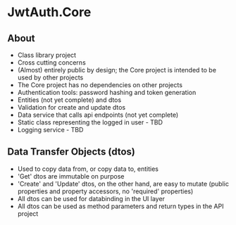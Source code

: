 # JwtAuth.Core

## About
 - Class library project
 - Cross cutting concerns
 - (Almost) entirely public by design; the Core project is intended to be used by other projects
 - The Core project has no dependencies on other projects
 - Authentication tools: password hashing and token generation
 - Entities (not yet complete) and dtos
 - Validation for create and update dtos
 - Data service that calls api endpoints (not yet complete)
 - Static class representing the logged in user - TBD
 - Logging service - TBD

## Data Transfer Objects (dtos)
 - Used to copy data from, or copy data to, entities
 - 'Get' dtos are immutable on purpose
 - 'Create' and 'Update' dtos, on the other hand, are easy to mutate (public properties and property accessors, no 'required' properties)
 - All dtos can be used for databinding in the UI layer
 - All dtos can be used as method parameters and return types in the API project
